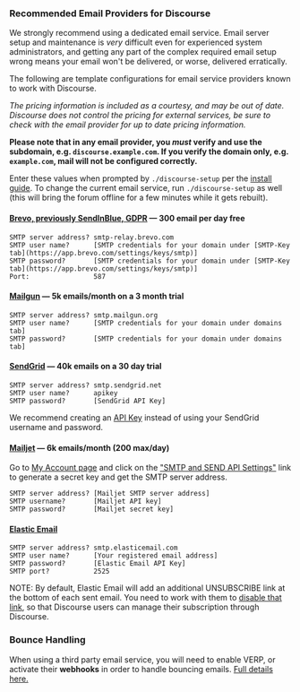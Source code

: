 ### Recommended Email Providers for Discourse

We strongly recommend using a dedicated email service. Email server setup and maintenance is _very_ difficult even for experienced system administrators, and getting any part of the complex required email setup wrong means your email won't be delivered, or worse, delivered erratically.

The following are template configurations for email service providers known to work with Discourse.

_The pricing information is included as a courtesy, and may be out of date. Discourse does not control the pricing for external services, be sure to check with the email provider for up to date pricing information._

**Please note that in any email provider, you _must_ verify and use the subdomain, e.g. `discourse.example.com`. If you verify the domain only, e.g. `example.com`, mail will not be configured correctly.**

Enter these values when prompted by `./discourse-setup` per the [install guide](https://github.com/discourse/discourse/blob/main/docs/INSTALL-cloud.md#edit-discourse-configuration). To change the current email service, run `./discourse-setup` as well (this will bring the forum offline for a few minutes while it gets rebuilt).

#### [Brevo, previously SendInBlue, GDPR][sb] &mdash; 300 email per day free

    SMTP server address? smtp-relay.brevo.com
    SMTP user name?      [SMTP credentials for your domain under [SMTP-Key tab](https://app.brevo.com/settings/keys/smtp)]
    SMTP password?       [SMTP credentials for your domain under [SMTP-Key tab](https://app.brevo.com/settings/keys/smtp)]
    Port:                587
    
#### [Mailgun][gun] &mdash; 5k emails/month on a 3 month trial

    SMTP server address? smtp.mailgun.org
    SMTP user name?      [SMTP credentials for your domain under domains tab]
    SMTP password?       [SMTP credentials for your domain under domains tab]

#### [SendGrid][sg] &mdash; 40k emails on a 30 day trial

    SMTP server address? smtp.sendgrid.net
    SMTP user name?      apikey
    SMTP password?       [SendGrid API Key]

We recommend creating an [API Key][sg2] instead of using your SendGrid username and password.

#### [Mailjet][jet] &mdash; 6k emails/month (200 max/day)

Go to [My Account page](https://app.mailjet.com/account) and click on the ["SMTP and SEND API Settings"](https://app.mailjet.com/account/relay) link to generate a secret key and get the SMTP server address.

    SMTP server address? [Mailjet SMTP server address]
    SMTP username?       [Mailjet API key]
    SMTP password?       [Mailjet secret key]

#### [Elastic Email][ee]

    SMTP server address? smtp.elasticemail.com
    SMTP user name?      [Your registered email address]
    SMTP password?       [Elastic Email API Key]
    SMTP port?           2525
    
NOTE: By default, Elastic Email will add an additional UNSUBSCRIBE link at the bottom of each sent email. You need to work with them to [disable that link](https://meta.discourse.org/t/remove-or-merge-elastic-email-unsubscribe/70236/39), so that Discourse users can manage their subscription through Discourse.

   [ee]: https://elasticemail.com
  [jet]: https://www.mailjet.com/pricing
  [gun]: https://www.mailgun.com/
   [sb]: https://www.brevo.com/products/transactional-email/
   [sg]: https://sendgrid.com/
  [sg2]: https://sendgrid.com/docs/Classroom/Send/How_Emails_Are_Sent/api_keys.html
  

### Bounce Handling

When using a third party email service, you will need to enable VERP, or activate their **webhooks** in order to handle bouncing emails. [Full details here.](https://meta.discourse.org/t/handling-bouncing-e-mails/45343)
